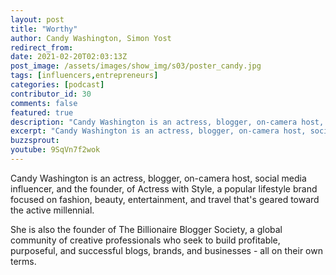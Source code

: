 ```yaml
---
layout: post
title: "Worthy"
author: Candy Washington, Simon Yost
redirect_from:
date: 2021-02-20T02:03:13Z
post_image: /assets/images/show_img/s03/poster_candy.jpg
tags: [influencers,entrepreneurs]
categories: [podcast]
contributor_id: 30
comments: false
featured: true
description: "Candy Washington is an actress, blogger, on-camera host, social media influencer, and the founder, of Actress with Style."
excerpt: "Candy Washington is an actress, blogger, on-camera host, social media influencer, and the founder, of Actress with Style."
buzzsprout: 
youtube: 9SqVn7f2wok
---
```

Candy Washington is an actress, blogger, on-camera host, social media influencer, and the founder, of Actress with Style, a popular lifestyle brand focused on fashion, beauty, entertainment, and travel that's geared toward the active millennial.

She is also the founder of The Billionaire Blogger Society, a global community of creative professionals who seek to build profitable, purposeful, and successful blogs, brands, and businesses - all on their own terms.